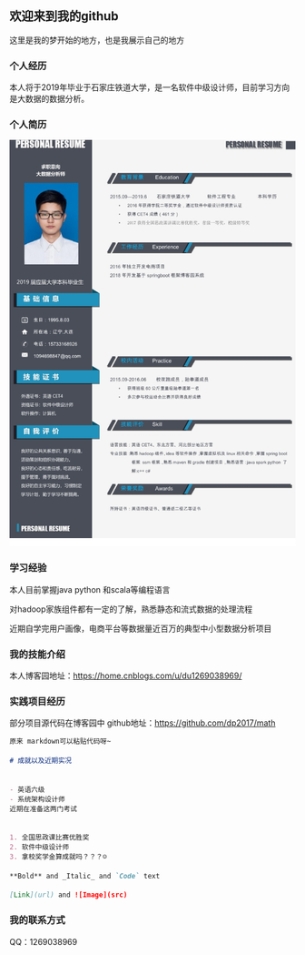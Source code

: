 ## 欢迎来到我的github

这里是我的梦开始的地方，也是我展示自己的地方




### 个人经历

本人将于2019年毕业于石家庄铁道大学，是一名软件中级设计师，目前学习方向是大数据的数据分析。

### 个人简历
![个人简历](https://github.com/dp2017/dp2017.github.io/blob/master/jianli/photo.png)


### 学习经验

本人目前掌握java python 和scala等编程语言

对hadoop家族组件都有一定的了解，熟悉静态和流式数据的处理流程

近期自学完用户画像，电商平台等数据量近百万的典型中小型数据分析项目



### 我的技能介绍

本人博客园地址：https://home.cnblogs.com/u/du1269038969/

### 实践项目经历
部分项目源代码在博客园中
github地址：https://github.com/dp2017/math



```markdown
原来 markdown可以粘贴代码呀~

# 成就以及近期实况


- 英语六级
- 系统架构设计师
近期在准备这两门考试


1. 全国思政课比赛优胜奖
2. 软件中级设计师
3. 拿校奖学金算成就吗？？？☺

**Bold** and _Italic_ and `Code` text

[Link](url) and ![Image](src)
```

### 我的联系方式

QQ：1269038969


